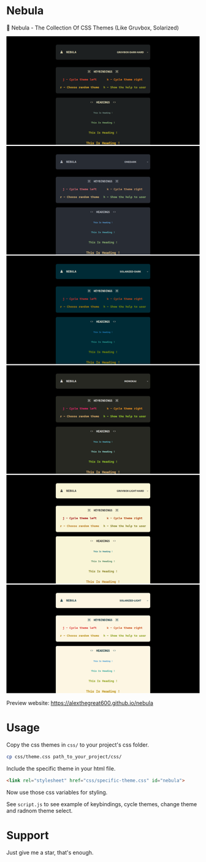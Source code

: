 # Nebula

🚀 Nebula - The Collection Of CSS Themes (Like Gruvbox, Solarized)

![gruvbox-dark-hard](img/gruvbox-dark-hard.png "GRUVBOX DARK HARD")
![onedark](img/onedark.png "ONEDARK")
![solarized-dark](img/solarized-dark.png "SOLARIZED DARK")
![monokai](img/monokai.png "MONOKAI")
![gruvbox-light-hard](img/gruvbox-light-hard.png "GRUVBOX LIGHT HARD")
![solarized-light](img/solarized-light.png "SOLARIZED LIGHT")

Preview website: https://alexthegreat600.github.io/nebula

# Usage

Copy the css themes in `css/` to your project's css folder.

```bash
cp css/theme.css path_to_your_project/css/
```

Include the specific theme in your html file.

```html
<link rel="stylesheet" href="css/specific-theme.css" id="nebula">
```

Now use those css variables for styling.

See `script.js` to see example of keybindings, cycle themes, change theme and radnom theme select.

# Support

Just give me a star, that's enough.

